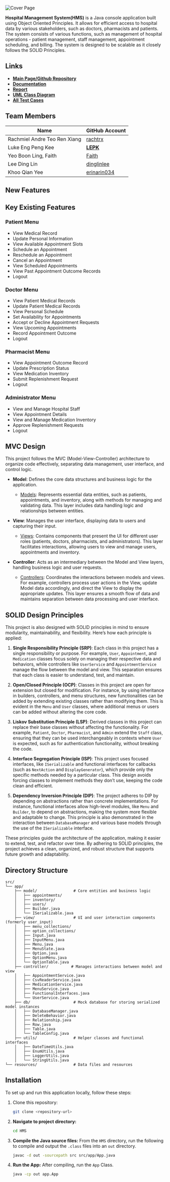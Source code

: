 ![Cover Page](./img/HMSCover.jpg)

**Hospital Management System(HMS)** is a Java console application built using Object Oriented Principles. It allows for efficient access to hospital data by various stakeholders, such as doctors, pharmacists and patients. The system consists of various functions, such as management of hospital operations - patient management, staff management, appointment scheduling, and billing. The system is designed to be scalable as it closely follows the SOLID Principles.


## Links
- **[Main Page/Github Repository](https://github.com/rachtrx/HMS)**
- **[Documentation](https://example.com/documentation)**
- **[Report](https://example.com/report)**
- **[UML Class Diagram](https://example.com/report)**
- **[All Test Cases](https://example.com/report)**

## Team Members

| Name                          | GitHub Account                                       |
|-------------------------------|------------------------------------------------------|
| Rachmiel Andre Teo Ren Xiang  | [rachtrx](https://github.com/rachtrx)                |            
| Luke Eng Peng Kee             | [__LEPK__](https://github.com/LEPK02)               |
| Yeo Boon Ling, Faith          | [Faith](https://github.com/Faith-Yeo)                | 
| Lee Ding Lin                  | [dinglinlee](https://github.com/dinglinlee)          | 
| Khoo Qian Yee                 | [erinarin034](https://github.com/erinarin034)        |

## New Features

## Key Existing Features

### Patient Menu
- View Medical Record
- Update Personal Information
- View Available Appointment Slots
- Schedule an Appointment
- Reschedule an Appointment
- Cancel an Appointment
- View Scheduled Appointments
- View Past Appointment Outcome Records
- Logout

### Doctor Menu
- View Patient Medical Records
- Update Patient Medical Records
- View Personal Schedule
- Set Availability for Appointments
- Accept or Decline Appointment Requests
- View Upcoming Appointments
- Record Appointment Outcome
- Logout

### Pharmacist Menu
- View Appointment Outcome Record
- Update Prescription Status
- View Medication Inventory
- Submit Replenishment Request
- Logout

### Administrator Menu
- View and Manage Hospital Staff
- View Appointment Details
- View and Manage Medication Inventory
- Approve Replenishment Requests
- Logout

## MVC Design

This project follows the MVC (Model-View-Controller) architecture to organize code effectively, separating data management, user interface, and control logic.

- **Model**: Defines the core data structures and business logic for the application.
  - [Models](./src/app/model/): Represents essential data entities, such as patients, appointments, and inventory, along with methods for managing and validating data. This layer includes data handling logic and relationships between entities.
  
- **View**: Manages the user interface, displaying data to users and capturing their input.
  - [Views](./src/app/view/): Contains components that present the UI for different user roles (patients, doctors, pharmacists, and administrators). This layer facilitates interactions, allowing users to view and manage users, appointments and inventory.
  
- **Controller**: Acts as an intermediary between the Model and View layers, handling business logic and user requests.
  - [Controllers](./src/app/controller/): Coordinates the interactions between models and views. For example, controllers process user actions in the View, update Model data accordingly, and direct the View to display the appropriate updates. This layer ensures a smooth flow of data and maintains separation between data processing and user interface.

## SOLID Design Principles

This project is also designed with SOLID principles in mind to ensure modularity, maintainability, and flexibility. Here’s how each principle is applied:

1. **Single Responsibility Principle (SRP)**: Each class in this project has a single responsibility or purpose. For example, `User`, `Appointment`, and `Medication` classes focus solely on managing their respective data and behaviors, while controllers like `UserService` and `AppointmentService` manage the flow between the model and view. This separation ensures that each class is easier to understand, test, and maintain.

2. **Open/Closed Principle (OCP)**: Classes in this project are open for extension but closed for modification. For instance, by using inheritance in builders, controllers, and menu structures, new functionalities can be added by extending existing classes rather than modifying them. This is evident in the `Menu` and `User` classes, where additional menus or users can be added without altering the core code.

3. **Liskov Substitution Principle (LSP)**: Derived classes in this project can replace their base classes without affecting the functionality. For example, `Patient`, `Doctor`, `Pharmacist`, and `Admin` extend the `Staff` class, ensuring that they can be used interchangeably in contexts where `User` is expected, such as for authentication functionality, without breaking the code.

4. **Interface Segregation Principle (ISP)**: This project uses focused interfaces, like `ISerializable` and functional interfaces for callbacks (such as `NextAction` and `DisplayGenerator`), which provide only the specific methods needed by a particular class. This design avoids forcing classes to implement methods they don’t use, keeping the code clean and efficient.

5. **Dependency Inversion Principle (DIP)**: The project adheres to DIP by depending on abstractions rather than concrete implementations. For instance, functional interfaces allow high-level modules, like `Menu` and `Builder`, to depend on abstractions, making the system more flexible and adaptable to change. This principle is also demonstrated in the interaction between `DatabaseManager` and various base models through the use of the `ISerializable` interface.

These principles guide the architecture of the application, making it easier to extend, test, and refactor over time. By adhering to SOLID principles, the project achieves a clean, organized, and robust structure that supports future growth and adaptability.

## Directory Structure
```plaintext
src/
└── app/
    ├── model/                # Core entities and business logic
    │   ├── appointments/
    │   ├── inventory/
    │   ├── users/
    │   ├── Builder.java
    │   └── ISerializable.java
    ├── view/                 # UI and user interaction components (formerly user_input)
    │   ├── menu_collections/
    │   ├── option_collections/
    │   ├── Input.java
    │   ├── InputMenu.java
    │   ├── Menu.java
    │   ├── MenuState.java
    │   ├── Option.java
    │   ├── OptionMenu.java
    │   └── OptionTable.java
    ├── controller/          # Manages interactions between model and view
    │   ├── AppointmentService.java
    │   ├── CsvReaderService.java
    │   ├── MedicationService.java
    │   ├── MenuService.java
    │   ├── FunctionalInterfaces.java
    │   └── UserService.java
    ├── db/                   # Mock database for storing serialized model instances
    │   ├── DatabaseManager.java
    │   ├── DeleteBehavior.java
    │   ├── Relationship.java
    │   ├── Row.java
    │   ├── Table.java
    │   └── TableConfig.java
    ├── utils/                # Helper classes and functional interfaces
    │   ├── DateTimeUtils.java
    │   ├── EnumUtils.java
    │   ├── LoggerUtils.java
    │   └── StringUtils.java
└── resources/                # Data files and resources
```

## Installation
To set up and run this application locally, follow these steps:
1. Clone this repository:
   ```bash
   git clone <repository-url>

2. **Navigate to project directory:**
    ```bash
    cd HMS
    ```

3. **Compile the Java source files:**
    From the `HMS` directory, run the following to compile and output the `.class` files into an `out` directory.
    ```bash
    javac -d out -sourcepath src src/app/App.java
    ```

4. **Run the App:**
    After compiling, run the `App` Class.
    ```bash
    java -cp out app.App
    ```
